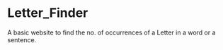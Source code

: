 # Letter_Finder
A basic website to find the no. of occurrences of a Letter in a word or a sentence.

